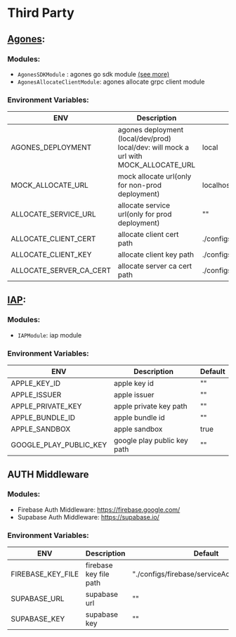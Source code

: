 # Third Party

## [Agones](https://agones.dev/site/):

### Modules:

* `AgonesSDKModule` : agones go sdk module [(see more)](https://agones.dev/site/docs/guides/client-sdks/)
* `AgonesAllocateClientModule`: agones allocate grpc client module

### Environment Variables:

| ENV                     | Description                                                                               | Default                  |
|-------------------------|-------------------------------------------------------------------------------------------|--------------------------|
| AGONES_DEPLOYMENT       | agones deployment (local/dev/prod)<br/> local/dev: will mock a url with MOCK_ALLOCATE_URL | local                    |
| MOCK_ALLOCATE_URL       | mock allocate url(only for non-prod deployment)                                           | localhost:8888           |
| ALLOCATE_SERVICE_URL    | allocate service url(only for prod deployment)                                            | ""                       |
| ALLOCATE_CLIENT_CERT    | allocate client cert path                                                                 | ./configs/agones/tls.crt |
| ALLOCATE_CLIENT_KEY     | allocate client key path                                                                  | ./configs/agones/tls.key |
| ALLOCATE_SERVER_CA_CERT | allocate server ca cert path                                                              | ./configs/agones/ca.crt  |

## [IAP](https://github.com/awa/go-iap):

### Modules:

* `IAPModule`: iap module

### Environment Variables:

| ENV                    | Description                 | Default |
|------------------------|-----------------------------|---------|
| APPLE_KEY_ID           | apple key id                | ""      |
| APPLE_ISSUER           | apple issuer                | ""      |
| APPLE_PRIVATE_KEY      | apple private key path      | ""      |
| APPLE_BUNDLE_ID        | apple bundle id             | ""      |
| APPLE_SANDBOX          | apple sandbox               | true    |
| GOOGLE_PLAY_PUBLIC_KEY | google play public key path | ""      |

## AUTH Middleware

### Modules:

* Firebase Auth Middleware: https://firebase.google.com/
* Supabase Auth Middleware: https://supabase.io/

### Environment Variables:

| ENV               | Description            | Default                                     |
|-------------------|------------------------|---------------------------------------------|
| FIREBASE_KEY_FILE | firebase key file path | "./configs/firebase/serviceAccountKey.json" |
| SUPABASE_URL      | supabase url           | ""                                          |
| SUPABASE_KEY      | supabase key           | ""                                          |

    
